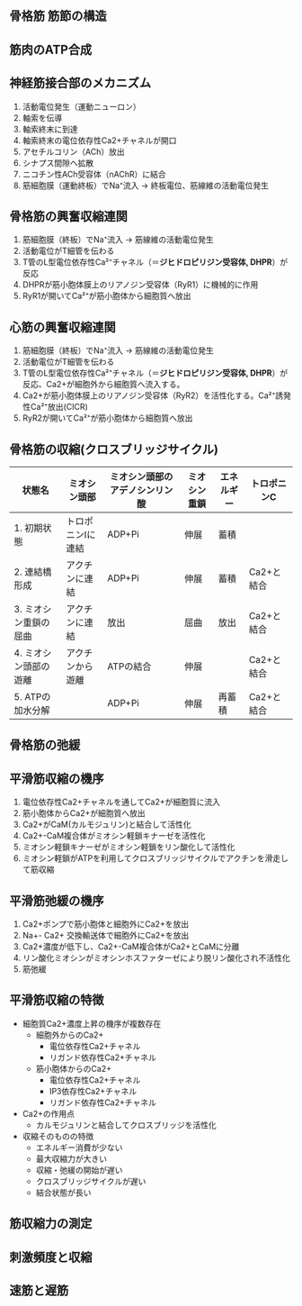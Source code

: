 ## 骨格筋 筋節の構造
## 筋肉のATP合成
## 神経筋接合部のメカニズム
1. 活動電位発生（運動ニューロン）
2. 軸索を伝導
3. 軸索終末に到達
4. 軸索終末の電位依存性Ca2+チャネルが開口
5. アセチルコリン（ACh）放出
6. シナプス間隙へ拡散
7. ニコチン性ACh受容体（nAChR）に結合
8. 筋細胞膜（運動終板）でNa⁺流入 → 終板電位、筋線維の活動電位発生
## 骨格筋の興奮収縮連関
1. 筋細胞膜（終板）でNa⁺流入 → 筋線維の活動電位発生
2.  活動電位がT細管を伝わる
3. T管のL型電位依存性Ca²⁺チャネル（＝**ジヒドロピリジン受容体, DHPR**）が反応
4. DHPRが筋小胞体膜上のリアノジン受容体（RyR1）に機械的に作用
5. RyR1が開いてCa²⁺が筋小胞体から細胞質へ放出
## 心筋の興奮収縮連関
1. 筋細胞膜（終板）でNa⁺流入 → 筋線維の活動電位発生
2.  活動電位がT細管を伝わる
3. T管のL型電位依存性Ca²⁺チャネル（＝**ジヒドロピリジン受容体, DHPR**）が反応、Ca2+が細胞外から細胞質へ流入する。
4. Ca2+が筋小胞体膜上のリアノジン受容体（RyR2）を活性化する。Ca²⁺誘発性Ca²⁺放出(CICR)
5. RyR2が開いてCa²⁺が筋小胞体から細胞質へ放出
## 骨格筋の収縮(クロスブリッジサイクル)

| 状態名          | ミオシン頭部    | ミオシン頭部のアデノシンリン酸 | ミオシン重鎖 | エネルギー | トロポニンC  |
| ------------ | --------- | --------------- | ------ | ----- | ------- |
| 1. 初期状態      | トロポニンIに連結 | ADP+Pi          | 伸展     | 蓄積    |         |
| 2. 連結橋形成     | アクチンに連結   | ADP+Pi          | 伸展     | 蓄積    | Ca2+と結合 |
| 3. ミオシン重鎖の屈曲 | アクチンに連結   | 放出              | 屈曲     | 放出    | Ca2+と結合 |
| 4. ミオシン頭部の遊離 | アクチンから遊離  | ATPの結合          | 伸展     |       | Ca2+と結合 |
| 5. ATPの加水分解  |           | ADP+Pi          | 伸展     | 再蓄積   | Ca2+と結合 |

## 骨格筋の弛緩

## 平滑筋収縮の機序
1. 電位依存性Ca2+チャネルを通してCa2+が細胞質に流入
2. 筋小胞体からCa2+が細胞質へ放出
3. Ca2+がCaM(カルモジュリン)と結合して活性化
4. Ca2+-CaM複合体がミオシン軽鎖キナーゼを活性化
5. ミオシン軽鎖キナーゼがミオシン軽鎖をリン酸化して活性化
6. ミオシン軽鎖がATPを利用してクロスブリッジサイクルでアクチンを滑走して筋収縮
## 平滑筋弛緩の機序
1. Ca2+ポンプで筋小胞体と細胞外にCa2+を放出
2. Na+- Ca2+ 交換輸送体で細胞外にCa2+を放出
3. Ca2+濃度が低下し、Ca2+-CaM複合体がCa2+とCaMに分離
4. リン酸化ミオシンがミオシンホスファターゼにより脱リン酸化され不活性化
5. 筋弛緩
## 平滑筋収縮の特徴
- 細胞質Ca2+濃度上昇の機序が複数存在
	- 細胞外からのCa2+
		- 電位依存性Ca2+チャネル
		- リガンド依存性Ca2+チャネル
	- 筋小胞体からのCa2+
		- 電位依存性Ca2+チャネル
		- IP3依存性Ca2+チャネル
		- リガンド依存性Ca2+チャネル
- Ca2+の作用点
	- カルモジュリンと結合してクロスブリッジを活性化
- 収縮そのものの特徴
	- エネルギー消費が少ない
	- 最大収縮力が大きい
	- 収縮・弛緩の開始が遅い
	- クロスブリッジサイクルが遅い
	- 結合状態が長い
## 筋収縮力の測定
## 刺激頻度と収縮
## 速筋と遅筋